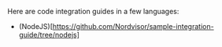 Here are code integration guides in a few languages:

- (NodeJS)[https://github.com/Nordvisor/sample-integration-guide/tree/nodejs]
